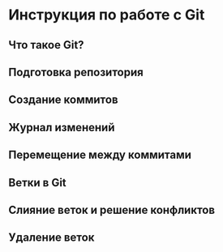 # Инструкция по работе с  Git

## Что такое Git?

## Подготовка репозитория 

## Создание коммитов

## Журнал изменений

## Перемещение между коммитами

## Ветки в Git

## Слияние веток и решение конфликтов

## Удаление веток